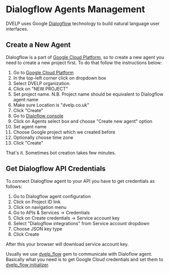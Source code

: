 # Dialogflow Agents Management

DVELP uses Google [Dialogflow](https://dialogflow.com) technology to build natural language user interfaces.

## Create a New Agent

Dialogflow is a part of [Google Cloud Platform](https://console.cloud.google.com), so to create a new agent you need to create a new project first. To do that follow the instructions below:

1. Go to [Google Cloud Platform](https://console.cloud.google.com)
2. In the top-left corner click on dropdown box
3. Select DVELP organization.
4. Click on "NEW PROJECT"
5. Set project name. N.B. Project name should be equivalent to Dialogflow agent name
6. Make sure Location is "dvelp.co.uk"
7. Click "Create"
8. Go to [Dialoflow console](https://console.dialogflow.com)
9. Click on Agents select box and choose "Create new agent" option
10. Set agent name
11. Choose Google project which we created before
12. Optionally choose time zone
13. Click "Create"

That's it. Sometimes bot creation takes few minutes.

## Get Dialogflow API Credentials

To connect Dialogflow agent to your API you have to get credentials as follows:

1. Go to Dialogflow agent configuration
2. Click on Project ID link
3. Click on navigation menu
4. Go to APIs & Services -> Credentials
5. Click on Create credentials -> Service account key
6. Select "Dialogflow integrations" from Service account dropdown
7. Choose JSON key type
8. Click Create

After this your browser will download service account key.

Usually we use [dvelp_flow](https://github.com/DVELP/dvelp_flow) gem to communicate with Dialoflow agent. Basically what you need is to get Google Cloud credentials and set them to [dvelp_flow initializer](https://github.com/DVELP/dvelp_flow#use-initializer-if-your-creds-are-static).
